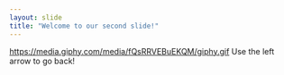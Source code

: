 ```yaml
---
layout: slide
title: "Welcome to our second slide!"
---
```

https://media.giphy.com/media/fQsRRVEBuEKQM/giphy.gif
Use the left arrow to go back!
